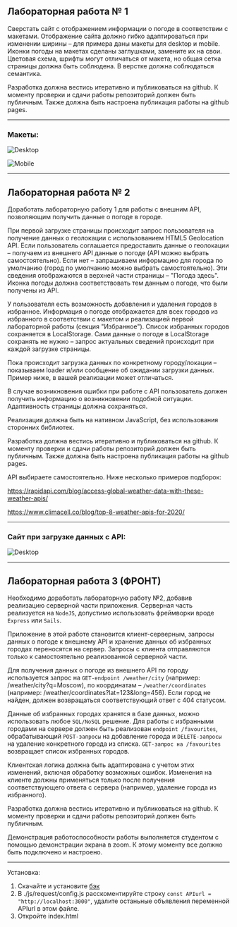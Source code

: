 ## Лабораторная работа № 1

Сверстать сайт с отображением информации о погоде в соответствии с макетами. Отображение сайта должно гибко адаптироваться при изменении ширины – для примера даны макеты для desktop и mobile. Иконки погоды на макетах сделаны заглушками, замените их на свои. Цветовая схема, шрифты могут отличаться от макета, но общая сетка страницы должна быть соблюдена. В верстке должна соблюдаться семантика.

Разработка должна вестись итеративно и публиковаться на github. К моменту проверки и сдачи работы репозиторий должен быть публичным. Также должна быть настроена публикация работы на github pages.

____

### Макеты:

![Desktop](https://github.com/Erartria/web_6sem/blob/master/img/readme/desktop.jpg)

![Mobile](https://github.com/Erartria/web_6sem/blob/master/img/readme/mobile.jpg)

____

## Лабораторная работа № 2

Доработать лабораторную работу 1 для работы с внешним API, позволяющим получить данные о погоде в городе.

При первой загрузке страницы происходит запрос пользователя на получение данных о геолокации с использованием HTML5 Geolocation API. Если пользователь соглашается предоставить данные о геолокации – получаем из внешнего API данные о погоде (API можно выбрать самостоятельно). Если нет – запрашиваем информацию для города по умолчанию (город по умолчанию можно выбрать самостоятельно). Эти сведения отображаются в верхней части страницы – "Погода здесь". Иконка погоды должна соответствовать тем данным о погоде, что были получены из API.

У пользователя есть возможность добавления и удаления городов в избранное. Информация о погоде отображается для всех городов из избранного в соответствии с макетом и реализацией первой лабораторной работы (секция "Избранное"). Список избранных городов сохраняется в LocalStorage. Сами данные о погоде в LocalStorage сохранять не нужно – запрос актуальных сведений происходит при каждой загрузке страницы.

Пока происходит загрузка данных по конкретному городу/локации – показываем loader и/или сообщение об ожидании загрузки данных. Пример ниже, в вашей реализации может отличаться.

В случае возникновения ошибки при работе с API пользователь должен получить информацию о возникновении подобной ситуации. Адаптивность страницы должна сохраняться.

Реализация должна быть на нативном JavaScript, без использования сторонних библиотек.

Разработка должна вестись итеративно и публиковаться на github. К моменту проверки и сдачи работы репозиторий должен быть публичным. Также должна быть настроена публикация работы на github pages.

API выбираете самостоятельно. Ниже несколько примеров подборок:

https://rapidapi.com/blog/access-global-weather-data-with-these-weather-apis/

https://www.climacell.co/blog/top-8-weather-apis-for-2020/
____

### Сайт при загрузке данных с API:

![Desktop](https://github.com/Erartria/web_6sem/blob/master/img/readme/Onload.jpg)
____
## Лабораторная работа 3 (ФРОНТ)

Необходимо доработать лабораторную работу №2, добавив реализацию серверной части приложения. Серверная часть реализуется на `NodeJS`, допустимо использовать фреймворки вроде `Express` или `Sails`.

Приложение в этой работе становится клиент-серверным, запросы данных о погоде к внешнему API и хранение данных об избранных городах переносятся на сервер. Запросы с клиента отправляются только к самостоятельно реализованной серверной части.

Для получения данных о погоде из внешнего API по городу используется запрос на `GET-endpoint /weather/city` (например: /weather/city?q=Moscow), по координатам – `/weather/coordinates` (например: /weather/coordinates?lat=123&long=456). Если город не найден, должен возвращаться соответствующий ответ с 404 статусом.

Данные об избранных городах хранятся в базе данных, можно использовать любое `SQL/NoSQL` решение. Для работы с избранными городами на сервере должен быть реализован `endpoint /favourites`, обрабатывающий `POST-запросы` на добавление города и `DELETE-запросы` на удаление конкретного города из списка. `GET-запрос на /favourites` возвращает список избранных городов.

Клиентская логика должна быть адаптирована с учетом этих изменений, включая обработку возможных ошибок. Изменения на клиенте должны применяться только после получения соответствующего ответа с сервера (например, удаление города из избранного).

Разработка должна вестись итеративно и публиковаться на github. К моменту проверки и сдачи работы репозиторий должен быть публичным.

Демонстрация работоспособности работы выполняется студентом с помощью демонстрации экрана в zoom. К этому моменту все должно быть подключено и настроено.
____
Установка:

1. Скачайте и установите [бэк](https://github.com/Erartria/WeatherAPI)
2. В ./js/request/config.js расскоментируйте строку `const APIurl = "http://localhost:3000"`, удалите останьные объявления переменной APIurl в этом файле.
3. Откройте index.html
